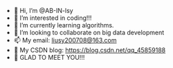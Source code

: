 - 👋 Hi, I’m @AB-IN-lsy
- 👀 I’m interested in coding!!!
- 🌱 I’m currently learning algorithms.
- 💞️ I’m looking to collaborate on big data development
- 📫 My email: liusy200708@163.com
- 🎨 My CSDN blog: https://blog.csdn.net/qq_45859188
- 💙 GLAD TO MEET YOU!!!

<!---
AB-IN-lsy/AB-IN-lsy is a ✨ special ✨ repository because its `README.md` (this file) appears on your GitHub profile.
You can click the Preview link to take a look at your changes.
--->
